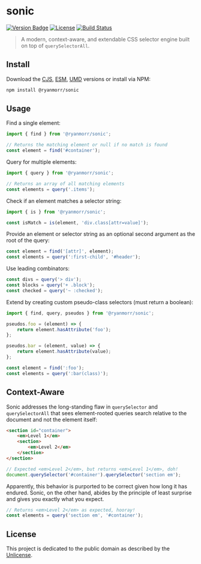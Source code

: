 # sonic

[![Version Badge][version-image]][project-url]
[![License][license-image]][license-url]
[![Build Status][build-image]][build-url]

> A modern, context-aware, and extendable CSS selector engine built on top of `querySelectorAll`.

## Install

Download the [CJS](https://github.com/ryanmorr/sonic/raw/master/dist/cjs/sonic.js), [ESM](https://github.com/ryanmorr/sonic/raw/master/dist/esm/sonic.js), [UMD](https://github.com/ryanmorr/sonic/raw/master/dist/umd/sonic.js) versions or install via NPM:

``` sh
npm install @ryanmorr/sonic
```

## Usage

Find a single element:

``` javascript
import { find } from '@ryanmorr/sonic';

// Returns the matching element or null if no match is found
const element = find('#container');
```

Query for multiple elements:

``` javascript
import { query } from '@ryanmorr/sonic';

// Returns an array of all matching elements
const elements = query('.items');
```

Check if an element matches a selector string:

``` javascript
import { is } from '@ryanmorr/sonic';

const isMatch = is(element, 'div.class[attr=value]');
```

Provide an element or selector string as an optional second argument as the root of the query:

``` javascript
const element = find('[attr]', element);
const elements = query(':first-child', '#header');
```

Use leading combinators:

``` javascript
const divs = query('> div');
const blocks = query('+ .block');
const checked = query('~ :checked');
```

Extend by creating custom pseudo-class selectors (must return a boolean):

``` javascript
import { find, query, pseudos } from '@ryanmorr/sonic';

pseudos.foo = (element) => {
    return element.hasAttribute('foo');
};

pseudos.bar = (element, value) => {
    return element.hasAttribute(value);
};

const element = find(':foo');
const elements = query(':bar(class)');
```

## Context-Aware

Sonic addresses the long-standing flaw in `querySelector` and `querySelectorAll` that sees element-rooted queries search relative to the document and not the element itself:

``` html
<section id="container">
    <em>Level 1</em>
    <section>
        <em>Level 2</em>
    </section>
</section>
```

``` javascript
// Expected <em>Level 2</em>, but returns <em>Level 1</em>, doh!
document.querySelector('#container').querySelector('section em');
```

Apparently, this behavior is purported to be correct given how long it has endured. Sonic, on the other hand, abides by the principle of least surprise and gives you exactly what you expect.

``` javascript
// Returns <em>Level 2</em> as expected, hooray!
const elements = query('section em', '#container');
```

## License

This project is dedicated to the public domain as described by the [Unlicense](http://unlicense.org/).

[project-url]: https://github.com/ryanmorr/sonic
[version-image]: https://img.shields.io/github/package-json/v/ryanmorr/sonic?color=blue&style=flat-square
[build-url]: https://github.com/ryanmorr/sonic/actions
[build-image]: https://img.shields.io/github/actions/workflow/status/ryanmorr/sonic/node.js.yml?style=flat-square
[license-image]: https://img.shields.io/github/license/ryanmorr/sonic?color=blue&style=flat-square
[license-url]: UNLICENSE